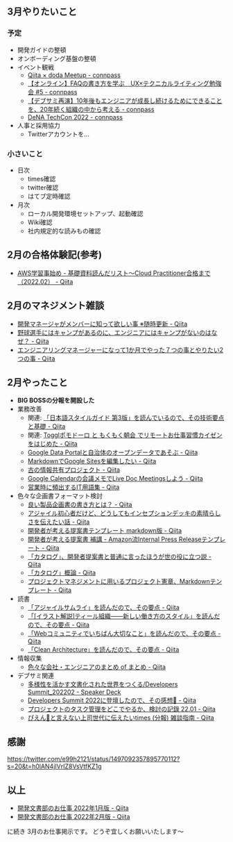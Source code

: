 
## 3月やりたいこと

### 予定

- 開発ガイドの整頓
- オンボーディング基盤の整頓
- イベント観戦
    - [Qiita × doda Meetup - connpass](https://increments.connpass.com/event/238404/)
    - [【オンライン】FAQの書き方を学ぶ　UX×テクニカルライティング勉強会 #5 - connpass](https://techwriter.connpass.com/event/239019/)
    - [【デブサミ再演】10年後もエンジニアが成長し続けるためにできることを、20年続く組織の中から考える - connpass](https://retrospective.connpass.com/event/240185/)
    - [DeNA TechCon 2022 - connpass](https://dena.connpass.com/event/237949/)
- 人事と採用協力
    - Twitterアカウントを... 


### 小さいこと
- 日次
    - times確認
    - twitter確認
    - はてブ定時確認
- 月次
    - ローカル開発環境セットアップ、起動確認
    - Wiki確認
    - 社内規定的な読みもの確認

## 2月の合格体験記(参考)

- [AWS学習事始め - 基礎資料読んだリスト～Cloud Practitioner合格まで（2022.02） - Qiita](https://qiita.com/e99h2121/items/bec62a16c1264baf6a5e)

## 2月のマネジメント雑談

- [開発マネージャがメンバーに知って欲しい事 ※随時更新 - Qiita](https://qiita.com/goamix/items/247e0c086dc39d6f1102)
- [野球選手にはキャンプがあるのに、エンジニアにはキャンプがないのはなぜ？ - Qiita](https://qiita.com/soepy/items/1ccb386eab3610a6b3d7)
- [エンジニアリングマネージャーになって1か月でやった７つの事とやりたい2つの事 - Qiita](https://qiita.com/soepy/items/70020eafa26f9bdae6b6)

## 2月やったこと

- **BIG BOSSの分報を開設した**
- 業務改善
    - 関連: [「日本語スタイルガイド 第3版」を読んでいるので、その技術要点と基礎 - Qiita](https://qiita.com/e99h2121/items/6ebbcd42f2ac713daeb3)
    - 関連: [Togglポモドーロ と もくもく朝会 でリモートお仕事習慣カイゼンをはじめた - Qiita](https://qiita.com/e99h2121/items/459f7bc02dce6b96e8b4)
    - [Google Data Portalと自治体のオープンデータであそぶ - Qiita](https://qiita.com/e99h2121/items/1b53a6f5dca2cef6ac23)
    - [MarkdownでGoogle Sitesを編集したい - Qiita](https://qiita.com/e99h2121/items/ec930490de27cb9edf8b)
    - [古の情報共有プロジェクト - Qiita](https://qiita.com/e99h2121/items/a277a11d8f1a43d3fce6)
    - [Google Calendarの会議メモでLive Doc Meetingsしよう - Qiita](https://qiita.com/e99h2121/items/6a1912c5c7f6c3d2bc2d)
    - [営業時に頻出するIT用語集 - Qiita](https://qiita.com/e99h2121/items/0feba4bf8dbb31c26b6e)
- 色々な企画書フォーマット検討
    - [良い製品企画書の書き方とは？ - Qiita](https://qiita.com/flyaway/items/2769e66acd0f92c07f4b)
    - [アジャイル初心者だけど、どうしてもインセプションデッキの素晴らしさを伝えたい話 - Qiita](https://qiita.com/bigchopstick-3412/items/47972d7ab8bce54b8fb5)
    - [開発者が考える提案書テンプレート markdown版 - Qiita](https://qiita.com/e99h2121/items/d690ea1fb7e9f9eb9ad4)
    - [開発者が考える提案書 補講 - Amazon流Internal Press Releaseテンプレート - Qiita](https://qiita.com/e99h2121/items/d1b15b54719da76ffad1)
    - [「カタログ」、開発者提案書と普通に言ったほうが世の役に立つ説 - Qiita](https://qiita.com/e99h2121/items/b3a09cab545b9bbd3308)
    - [「カタログ」概論 - Qiita](https://qiita.com/e99h2121/items/2e992ba08be2ad324124)
    - [プロジェクトマネジメントに用いるプロジェクト憲章、Markdownテンプレート - Qiita](https://qiita.com/e99h2121/items/2700337c9750568fec0a)
- 読書
    - [「アジャイルサムライ」を読んだので、その要点 - Qiita](https://qiita.com/e99h2121/items/93d25ba923368676e560)
    - [「[イラスト解説]ティール組織――新しい働き方のスタイル」を読んだので、その要点 - Qiita](https://qiita.com/e99h2121/items/6c50660d1556e9da122f)
    - [「Webコミュニティでいちばん大切なこと」を読んだので、その要点 - Qiita](https://qiita.com/e99h2121/items/81f71c5f6d10994bd0ef)
    - [「Clean Architecture」を読んだので、その要点 - Qiita](https://qiita.com/e99h2121/items/6cd719b6b871d1c3d03b)
- 情報収集
    - [色々な会社・エンジニアのまとめ of まとめ - Qiita](https://qiita.com/e99h2121/items/8773ef78613ab8214dfc)
- デブサミ関連
    - [多様性を活かす文書化された世界をつくる/Developers Summit_202202 - Speaker Deck](https://speakerdeck.com/whisaiyo/developers-summit-202202)
    - [Developers Summit 2022に登壇したので、その感想🍬 - Qiita](https://qiita.com/e99h2121/items/1023521c373364f4d17f)
    - [プロジェクトのタスク管理をどこでやるか、検討の記錄 22.01 - Qiita](https://qiita.com/e99h2121/items/25217220c8d2c80fa633)
    - [ぴえん🥺と言えない上司世代に伝えたいtimes (分報) 雑談指南 - Qiita](https://qiita.com/e99h2121/items/38c1b23694370d6358d8)

## 感謝
https://twitter.com/e99h2121/status/1497092357895770112?s=20&t=h0lAN4jIVrIZ8VsVtfKZ1g


## 以上

- [開発文書部のお仕事 2022年1月版 - Qiita](https://qiita.com/e99h2121/items/b83423a07c975b349f3a)
- [開発文書部のお仕事 2022年2月版 - Qiita](https://qiita.com/e99h2121/items/6ce238b6b53749b7e7d9)

に続き 3月のお仕事掲示です。
どうぞ宜しくお願いいたします～
